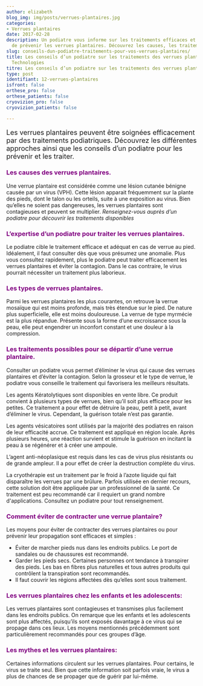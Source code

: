 ```yaml
---
author: elizabeth
blog_img: img/posts/verrues-plantaires.jpg
categories:
- Verrues plantaires
date: 2017-02-28
description: Un podiatre vous informe sur les traitements efficaces et les moyens
  de prévenir les verrues plantaires. Découvrez les causes, les traitements et conseils.
slug: conseils-dun-podiatre-traitements-pour-vos-verrues-plantaires/
title: Les conseils d’un podiatre sur les traitements des verrues plantaires. - Cryos
  Technologies
titre: Les conseils d’un podiatre sur les traitements des verrues plantaires
type: post
identifiant: 12-verrues-plantaires
isfront: false
orthese_pro: false
orthese_patients: false
cryovizion_pro: false
cryovizion_patients: false

---
```


<p style="font-size: 18px;">Les verrues plantaires peuvent être soignées efficacement par des traitements podiatriques. Découvrez les différentes approches ainsi que les conseils d’un podiatre pour les prévenir et les traiter.</p>
<h3 style="color: #800080;">Les causes des verrues plantaires.</h3>
Une verrue plantaire est considérée comme une lésion cutanée bénigne causée par un virus (VPH). Cette lésion apparait fréquemment sur la plante des pieds, dont le talon ou les orteils, suite à une exposition au virus. Bien qu’elles ne soient pas dangereuses, les verrues plantaires sont contagieuses et peuvent se multiplier. <em>Renseignez-vous auprès d’un podiatre pour découvrir les traitements disponibles</em>

<h3 style="color: #800080;">L’expertise d’un podiatre pour traiter les verrues plantaires.</h3>
Le podiatre cible le traitement efficace et adéquat en cas de verrue au pied. Idéalement, il faut consulter dès que vous présumez une anomalie. Plus vous consultez rapidement, plus le podiatre peut traiter efficacement les verrues plantaires et éviter la contagion. Dans le cas contraire, le virus pourrait nécessiter un traitement plus laborieux.

<h3 style="color: #800080;">Les types de verrues plantaires.</h3>
Parmi les verrues plantaires les plus courantes, on retrouve la verrue mosaïque qui est moins profonde, mais très étendue sur le pied. De nature plus superficielle, elle est moins douloureuse. La verrue de type myrmécie est la plus répandue. Présente sous la forme d’une excroissance sous la peau, elle peut engendrer un inconfort constant et une douleur à la compression.

<h3 style="color: #800080;">Les traitements possibles pour se départir d’une verrue plantaire.</h3>
Consulter un podiatre vous permet d’éliminer le virus qui cause des verrues plantaires et d’éviter la contagion. Selon la grosseur et le type de verrue, le podiatre vous conseille le traitement qui favorisera les meilleurs résultats.

Les agents Kératolytiques sont disponibles en vente libre. Ce produit convient à plusieurs types de verrues, bien qu’il soit plus efficace pour les petites. Ce traitement a pour effet de détruire la peau, petit à petit, avant d’éliminer le virus. Cependant, la guérison totale n’est pas garantie.

Les agents vésicatoires sont utilisés par la majorité des podiatres en raison de leur efficacité accrue. Ce traitement est appliqué en région locale. Après plusieurs heures, une réaction survient et stimule la guérison en incitant la peau à se régénérer et à créer une ampoule.

L’agent anti-néoplasique est requis dans les cas de virus plus résistants ou de grande ampleur. Il a pour effet de créer la destruction complète du virus.

La cryothérapie est un traitement par le froid à l’azote liquide qui fait disparaître les verrues par une brûlure. Parfois utilisée en dernier recours, cette solution doit être appliquée par un professionnel de la santé. Ce traitement est peu recommandé car il requiert un grand nombre d'applications. Consultez un podiatre pour tout renseignement.

<h3 style="color: #800080;">Comment éviter de contracter une verrue plantaire?</h3>
Les moyens pour éviter de contracter des verrues plantaires ou pour prévenir leur propagation sont efficaces et simples :
<ul>
	<li>Éviter de marcher pieds nus dans les endroits publics. Le port de sandales ou de chaussures est recommandé.</li>
	<li>Garder les pieds secs. Certaines personnes ont tendance à transpirer des pieds. Les bas en fibres plus naturelles et tous autres produits qui contrôlent la transpiration sont recommandés.</li>
	<li>Il faut couvrir les régions affectées dès qu’elles sont sous traitement.</li>
</ul>
<h3 style="color: #800080;">Les verrues plantaires chez les enfants et les adolescents:</h3>
Les verrues plantaires sont contagieuses et transmises plus facilement dans les endroits publics. On remarque que les enfants et les adolescents sont plus affectés, puisqu’ils sont exposés davantage à ce virus qui se propage dans ces lieux. Les moyens mentionnés précédemment sont particulièrement recommandés pour ces groupes d’âge.

<h3 style="color: #800080;">Les mythes et les verrues plantaires:</h3>
Certaines informations circulent sur les verrues plantaires. Pour certains, le virus se traite seul. Bien que cette information soit parfois vraie, le virus a plus de chances de se propager que de guérir par lui-même.